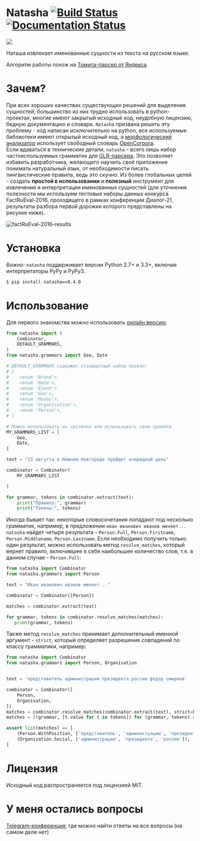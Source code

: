 # Natasha [![Build Status](https://travis-ci.org/bureaucratic-labs/natasha.svg?branch=master)](https://travis-ci.org/bureaucratic-labs/natasha) [![Documentation Status](https://readthedocs.org/projects/natasha/badge/?version=latest)](http://natasha.readthedocs.io/ru/latest/?badge=latest)


![](http://i.imgur.com/nGwT8IG.png)

Наташа извлекает именованные сущности из текста на русском языке.

Алгоритм работы похож на [Томита-парсер от Яндекса](https://tech.yandex.ru/tomita/).

# Зачем?

При всех хороших качествах существующих решений для выделения сущностей, большинство из них трудно использовать в python-проектах, многие имеют закрытый исходный код, неудобную лицензию, бедную документацию и словари.
`Natasha` призвана решить эту проблему - код написан исключительно на python, все используемые библиотеки имеют открытый исходный код, а [морфологический анализатор](https://github.com/kmike/pymorphy2) использует свободный словарь [OpenCorpora](http://opencorpora.org/).  
Если вдаваться в технические детали, `natasha` - всего лишь набор частоиспользуемых грамматик для [GLR-парсера](https://github.com/bureaucratic-labs/yargy). Это позволяет избавить разработчика, желающего научить своё приложение понимать натуральный язык, от необходимости писать лингвистические правила, ведь это скучно.
Из более глобальных целей - создать **простой в использовании** и **полезный** инструмент для извлечения и интерпретации именованных сущностей (для уточнения полезности мы используем тестовые наборы данных конкурса FactRuEval-2016, проходящего в рамках конференции Диалог-21, результаты разбора первой дорожки которого представлены на рисунке ниже). 

![factRuEval-2016-results](http://i.imgur.com/cy9a9d1.png)

# Установка

*Важно:* `natasha` поддерживает версии Python 2.7+ и 3.3+, включая интерпретаторы PyPy и PyPy3.

```bash
$ pip install natasha==0.4.0
```

# Использование

Для первого знакомства можно использовать [онлайн версию](https://bureaucratic-labs.github.io/natasha/).

```python
from natasha import (
    Combinator,
    DEFAULT_GRAMMARS,
)
from natasha.grammars import Geo, Date

# DEFAULT_GRAMMARS содержит стандартный набор правил:
# [
#    <enum 'Brand'>,
#    <enum 'Date'>,
#    <enum 'Event'>
#    <enum 'Geo'>,
#    <enum 'Money'>,
#    <enum 'Organisation'>,
#    <enum 'Person'>,
# ]

# Можно использовать их частично или использовать свои правила
MY_GRAMMARS_LIST = [
    Geo,
    Date,
]

text = "23 августа в Нижнем Новгороде пройдет очередной день"

combinator = Combinator(
    MY_GRAMMARS_LIST

)

for grammar, tokens in combinator.extract(text):
    print("Правило:", grammar)
    print("Токены:", tokens)
```

Иногда бывает так: некоторые словосочетания попадают под несколько грамматик, например, в предложении `иван иванович иванов меняет...` `natasha` найдет четыре результата - `Person.Full`, `Person.Firstname`, `Person.Middlename`, `Person.Lastname`.
Если необходимо получить только один результат, можно использовать метод `resolve_matches`, который вернет правило, включившее в себя наибольшее количество слов, т.е. в данном случае - `Person.Full`:

```python
from natasha import Combinator
from natasha.grammars import Person

text = "Иван иванович иванов меняет..."

combinator = Combinator([Person])

matches = combinator.extract(text)

for grammar, tokens in combinator.resolve_matches(matches):
   print(grammar, tokens)

```

Также метод `resolve_matches` принимает дополнительный именной аргумент - `strict`, который определяет разрешение совпадений по классу грамматики, например:

```python
from natasha import Combinator
from natasha.grammars import Person, Organisation


text = 'представитель администрации президента россии федор смирнов'

combinator = Combinator([
    Person,
    Organisation,
])
matches = combinator.resolve_matches(combinator.extract(text), strict=False)
matches = ((grammar, [t.value for t in tokens]) for (grammar, tokens) in matches)

assert list(matches) == [
    (Person.WithPosition, ['представитель', 'администрации', 'президента', 'россии', 'федор', 'смирнов']),
    (Organisation.Social, ['администрации', 'президента', 'россии']),
]
```

# Лицензия

Исходный код распространяется под лицензией MIT.

# У меня остались вопросы
[Telegram-конференция](https://telegram.me/natural_language_processing), где можно найти ответы на все вопросы (на самом деле нет)


